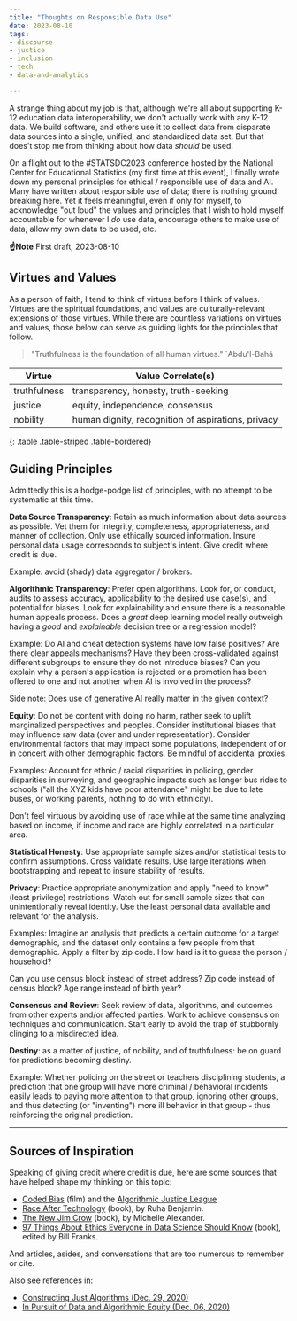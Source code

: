 ```yaml
---
title: "Thoughts on Responsible Data Use"
date: 2023-08-10
tags:
- discourse
- justice
- inclusion
- tech
- data-and-analytics

---
```


A strange thing about my job is that, although we're all about supporting K-12
education data interoperability, we don't actually work with any K-12 data. We
build software, and others use it to collect data from disparate data sources
into a single, unified, and standardized data set. But that does't stop me from
thinking about how data _should_ be used.

On a flight out to the #STATSDC2023 conference hosted by the National Center for
Educational Statistics (my first time at this event), I finally wrote down my
personal principles for ethical / responsible use of data and AI. Many have
written about responsible use of data; there is nothing ground breaking here.
Yet it feels meaningful, even if only for myself, to acknowledge "out loud" the
values and principles that I wish to hold myself accountable for whenever I _do_
use data, encourage others to make use of data, allow my own data to be used,
etc.

<!-- truncate -->

**☝Note** First draft, 2023-08-10

## Virtues and Values

As a person of faith, I tend to think of virtues before I think of values.
Virtues are the spiritual foundations, and values are culturally-relevant
extensions of those virtues. While there are countless variations on virtues and
values, those below can serve as guiding lights for the principles that follow.

> "Truthfulness is the foundation of all human virtues." `Abdu'l-Bahá

| Virtue       | Value Correlate(s)                                 |
| ------------ | -------------------------------------------------- |
| truthfulness | transparency, honesty, truth-seeking               |
| justice      | equity, independence, consensus                    |
| nobility     | human dignity, recognition of aspirations, privacy |
{: .table .table-striped .table-bordered}

## Guiding Principles

Admittedly this is a hodge-podge list of principles, with no attempt to be
systematic at this time.

**Data Source Transparency**: Retain as much information about data sources as
possible. Vet them for integrity, completeness, appropriateness, and manner of
collection. Only use ethically sourced information. Insure personal data usage
corresponds to subject's intent. Give credit where credit is due.

Example: avoid (shady) data aggregator / brokers.

**Algorithmic Transparency**: Prefer open algorithms. Look for, or conduct,
audits to assess accuracy, applicability to the desired use case(s), and
potential for biases. Look for explainability and ensure there is a reasonable
human appeals process. Does a _great_ deep learning model really outweigh having
a _good_ and _explainable_ decision tree or a regression model?

Example: Do AI and cheat detection systems have low false positives? Are there
clear appeals mechanisms? Have they been cross-validated against different
subgroups to ensure they do not introduce biases? Can you explain why a person's
application is rejected or a promotion has been offered to one and not another
when AI is involved in the process?

Side note: Does use of generative AI really matter in the given context?

**Equity**: Do not be content with doing no harm, rather seek to uplift
marginalized perspectives and peoples. Consider institutional biases that may
influence raw data (over and under representation). Consider environmental
factors that may impact some populations, independent of or in concert with
other demographic factors. Be mindful of accidental proxies.

Examples: Account for ethnic / racial disparities in policing, gender disparities in
surveying, and geographic impacts such as longer bus rides to schools ("all the
XYZ kids have poor attendance" might be due to late buses, or working parents,
nothing to do with ethnicity).

Don't feel virtuous by avoiding use of race while at the same time analyzing
based on income, if income and race are highly correlated in a particular area.

**Statistical Honesty**: Use appropriate sample sizes and/or statistical tests
to confirm assumptions. Cross validate results. Use large iterations when
bootstrapping and repeat to insure stability of results.

**Privacy**: Practice appropriate anonymization and apply "need to know" (least
privilege) restrictions. Watch out for small sample sizes that can
unintentionally reveal identity. Use the least personal data available and
relevant for the analysis.

Examples: Imagine an analysis that predicts a certain outcome for a target
demographic, and the dataset only contains a few people from that demographic.
Apply a filter by zip code. How hard is it to guess the person / household?

Can you use census block instead of street address? Zip code instead of census
block? Age range instead of birth year?

**Consensus and Review**: Seek review of data, algorithms, and outcomes from
other experts and/or affected parties. Work to achieve consensus on techniques
and communication. Start early to avoid the trap of stubbornly clinging to a
misdirected idea.

**Destiny**: as a matter of justice, of nobility, and of truthfulness: be on
guard for predictions becoming destiny.

Example: Whether policing on the street or teachers disciplining students, a
prediction that one group will have more criminal / behavioral incidents easily
leads to paying more attention to that group, ignoring other groups, and thus
detecting (or "inventing") more ill behavior in that group - thus reinforcing
the original prediction.

----

## Sources of Inspiration

Speaking of giving credit where credit is due, here are some sources that have
helped shape my thinking on this topic:

* [Coded Bias](https://www.codedbias.com/) (film) and the [Algorithmic Justice
  League](https://www.ajl.org/)
* [Race After Technology](https://www.ruhabenjamin.com/race-after-technology)
  (book), by Ruha Benjamin.
* [The New Jim Crow](https://newjimcrow.com/) (book), by Michelle Alexander.
* [97 Things About Ethics Everyone in Data Science Should
  Know](https://learning.oreilly.com/library/view/97-things-about/9781492072652/q)
  (book), edited by Bill Franks.

And articles, asides, and conversations that are too numerous to remember or
cite.

Also see references in:

* [Constructing Just Algorithms (Dec. 29, 2020)](/archive/2020/12/29/constructing-just-algorithms/)
* [In Pursuit of Data and Algorithmic Equity (Dec. 06,
  2020)](https://blog.safnet.com/archive/2020/12/06/in-pursuit-algorithmic-equity/)
